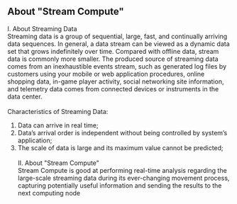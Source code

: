 ## About "Stream Compute"<br>
I.	About Streaming Data<br>
Streaming data is a group of sequential, large, fast, and continually arriving data sequences. In general, a data stream can be viewed as a dynamic data set that grows indefinitely over time. Compared with offline data, stream data is commonly more smaller. The produced source of streaming data comes from an inexhaustible events stream, such as generated log files by customers using your mobile or web application procedures, online shopping data, in-game player activity, social networking site information, and telemetry data comes from connected devices or instruments in the data center. <br><br>
Characteristics of Streaming Data: <br>
1) Data can arrive in real time;<br>
2) Data’s arrival order is independent without being controlled by system’s application;<br>
3) The scale of data is large and its maximum value cannot be predicted;<br><br>
II. About "Stream Compute"<br>
Stream Compute is good at performing real-time analysis regarding the large-scale streaming data during its ever-changing movement process, capturing potentially useful information and sending the results to the next computing node<br>
